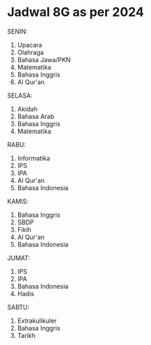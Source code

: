 # Jadwal 8G as per 2024

SENIN:
1. Upacara
2. Olahraga
3. Bahasa Jawa/PKN
4. Matematika
5. Bahasa Inggris
6. Al Qur'an

SELASA:
1. Akidah
2. Bahasa Arab
3. Bahasa Inggris
4. Matematika

RABU:
1. Informatika
2. IPS
3. IPA
4. Al Qur'an
5. Bahasa Indonesia

KAMIS:
1. Bahasa Inggris
2. SBDP
3. Fikih
4. Al Qur'an
5. Bahasa Indonesia

JUMAT:
1. IPS
2. IPA
3. Bahasa Indonesia
4. Hadis

SABTU:
1. Extrakulikuler
2. Bahasa Inggris
3. Tarikh
